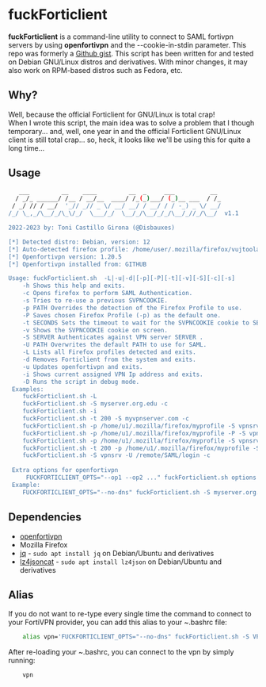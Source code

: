 # fuckForticlient

**fuckForticlient** is a command-line utility to connect to SAML fortivpn servers by using **openfortivpn** and the --cookie-in-stdin parameter.
This repo was formerly a [Github gist](https://gist.github.com/nonamed01).
This script has been written for and tested on Debian GNU/Linux distros and derivatives. With minor changes, it may also work on RPM-based distros such as Fedora, etc.

## Why?

Well, because the official Forticlient for GNU/Linux is total crap! \
When I wrote this script, the main idea was to solve a problem that I though temporary... and, well, one year in and the official Forticlient GNU/Linux client is still total crap... so, heck, it looks like we'll be using this for quite a long time...


## Usage

```bash
   ___         __    ____         __  _     ___          __         
  / _/_ ______/ /__ / __/__  ____/ /_(_)___/ (_)__ ___  / /_        
 / _/ // / __/  '_// _// _ \/ __/ __/ / __/ / / -_) _ \/ __/        
/_/ \_,_/\__/_/\_\/_/  \___/_/  \__/_/\__/_/_/\__/_//_/\__/  v1.1 

2022-2023 by: Toni Castillo Girona (@Disbauxes) 

[*] Detected distro: Debian, version: 12 
[*] Auto-detected firefox profile: /home/user/.mozilla/firefox/vujtoola.default/sessionstore-backups 
[*] Openfortivpn version: 1.20.5 
[*] Openfortivpn installed from: GITHUB 

Usage: fuckForticlient.sh  -L|-u|-d|[-p][-P][-t][-v][-S][-c][-s] 
 	-h Shows this help and exits.
 	-c Opens firefox to perform SAML Authentication.
 	-s Tries to re-use a previous SVPNCOOKIE.
 	-p PATH Overrides the detection of the Firefox Profile to use.
 	-P Saves chosen Firefox Profile (-p) as the default one.
 	-t SECONDS Sets the timeout to wait for the SVPNCOOKIE cookie to SECONDS.
 	-v Shows the SVPNCOOKIE cookie on screen.
 	-S SERVER Authenticates against VPN server SERVER .
 	-U PATH Overwrites the default PATH to use for SAML.
 	-L Lists all Firefox profiles detected and exits.
 	-d Removes Forticlient from the system and exits.
 	-u Updates openfortivpn and exits.
 	-i Shows current assigned VPN Ip address and exits.
 	-D Runs the script in debug mode.
 Examples:
 	fuckForticlient.sh -L 
 	fuckForticlient.sh -S myserver.org.edu -c
 	fuckForticlient.sh -i
 	fuckForticlient.sh -t 200 -S myvpnserver.com -c 
 	fuckForticlient.sh -p /home/u1/.mozilla/firefox/myprofile -S vpnsrv -c
 	fuckForticlient.sh -p /home/u1/.mozilla/firefox/myprofile -P -S vpnsrv -c
 	fuckForticlient.sh -p /home/u1/.mozilla/firefox/myprofile -S vpnsrv -s
 	fuckForticlient.sh -t 200 -p /home/u1/.mozilla/firefox/myprofile -S vpnsrv -c
 	fuckForticlient.sh -S vpnsrv -U /remote/SAML/login -c
 
 Extra options for openfortivpn 
 	 FUCKFORTICLIENT_OPTS="--op1 --op2 ..." fuckForticlient.sh options ... 
 Example:
 	FUCKFORTICLIENT_OPTS="--no-dns" fuckForticlient.sh -S myserver.org.edu -c

```

## Dependencies

 * [openfortivpn](https://github.com/adrienverge/openfortivpn)
 * Mozilla Firefox
 * [jq](https://github.com/jqlang/jq) - ```sudo apt install jq``` on Debian/Ubuntu and derivatives
 * [lz4jsoncat](https://github.com/andikleen/lz4json) - ```sudo apt install lz4json``` on Debian/Ubuntu and derivatives


## Alias
If you do not want to re-type every single time the command to connect to your FortiVPN provider, you can add this alias to your ~.bashrc file:

```bash
    alias vpn='FUCKFORTICLIENT_OPTS="--no-dns" fuckForticlient.sh -S VPN_SERVER -c'
```

After re-loading your ~.bashrc, you can connect to the vpn by simply running:

```bash
    vpn
```
